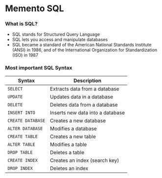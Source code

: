 # Memento SQL

### What is SQL?
- SQL stands for Structured Query Language
- SQL lets you access and manipulate databases
- SQL became a standard of the American National Standards Institute (ANSI) in 1986, and of the International Organization for Standardization (ISO) in 1987

### Most important SQL Syntax

Syntax | Description
--- | --- 
`SELECT` | Extracts data from a database
`UPDATE` | Updates data in a database
`DELETE`| Deletes data from a database
`INSERT INTO` | Inserts new data into a database
`CREATE DATABASE` | Creates a new database
`ALTER DATABASE` | Modifies a database
`CREATE TABLE` | Creates a new table
`ALTER TABLE` | Modifies a table
`DROP TABLE` | Deletes a table
`CREATE INDEX` | Creates an index (search key)
`DROP INDEX` | Deletes an index

